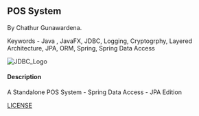 ## POS System

By Chathur Gunawardena.

Keywords - Java , JavaFX, JDBC, Logging, Cryptogrphy, Layered Architecture, JPA, ORM, Spring, Spring Data Access

![JDBC_Logo](https://upload.wikimedia.org/wikipedia/en/thumb/3/30/Java_programming_language_logo.svg/141px-Java_programming_language_logo.svg.png)

#### Description

A Standalone POS System - Spring Data Access - JPA Edition

[LICENSE](LICENSE)
